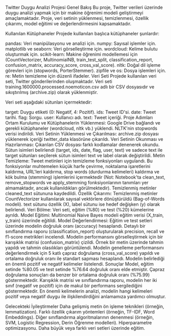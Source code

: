 Twitter Duygu Analizi Projesi
Genel Bakış
Bu proje, Twitter verileri üzerinde duygu analizi yapmak için bir makine öğrenimi modeli geliştirmeyi amaçlamaktadır. Proje, veri setinin yüklenmesi, temizlenmesi, özellik çıkarımı, model eğitimi ve değerlendirmesini kapsamaktadır.

Kullanılan Kütüphaneler
Projede kullanılan başlıca kütüphaneler şunlardır:

pandas: Veri manipülasyonu ve analizi için.
numpy: Sayısal işlemler için.
matplotlib ve seaborn: Veri görselleştirme için.
wordcloud: Kelime bulutu oluşturmak için.
scikit-learn: Makine öğrenimi modellemesi için (CountVectorizer, MultinomialNB, train_test_split, classification_report, confusion_matrix, accuracy_score, cross_val_score).
nltk: Doğal dil işleme görevleri için (stopwords, PorterStemmer).
zipfile ve os: Dosya işlemleri için.
re: Metin temizleme için düzenli ifadeler.
Veri Seti
Projede kullanılan veri seti, Twitter gönderilerinden oluşmaktadır. Veri seti training.1600000.processed.noemoticon.csv adlı bir CSV dosyasıdır ve sıkıştırılmış (archive.zip) olarak yüklenmiştir.

Veri seti aşağıdaki sütunları içermektedir:

target: Duygu etiketi (0: Negatif, 4: Pozitif).
ids: Tweet ID'si.
date: Tweet tarihi.
flag: Sorgu.
user: Kullanıcı adı.
text: Tweet içeriği.
Proje Adımları
Ortam Kurulumu ve Kütüphanelerin Yüklenmesi: Google Drive bağlandı ve gerekli kütüphaneler (wordcloud, nltk vb.) yüklendi. NLTK'nin stopwords verisi indirildi.
Veri Setinin Yüklenmesi ve Çıkarılması: archive.zip dosyası yüklenerek içeriği twitter_data klasörüne çıkarıldı.
Veri Setinin Okunması ve Hazırlanması: Çıkarılan CSV dosyası farklı kodlamalar denenerek okundu. Sütun isimleri belirlendi (target, ids, date, flag, user, text) ve sadece text ile target sütunları seçilerek sütun isimleri text ve label olarak değiştirildi.
Metin Temizleme: Tweet metinleri için temizleme fonksiyonları uygulandı. Bu fonksiyonlar muhtemelen küçük harfe çevirme, noktalama işaretlerini kaldırma, URL'leri kaldırma, stop words (durdurma kelimeleri) kaldırma ve kök bulma (stemming) işlemlerini içermektedir (Not: Notebook'ta clean_text, remove_stopwords ve apply_stemming fonksiyonlarının tanımları yer almamaktadır, ancak kullanıldıkları görülmektedir). Temizlenmiş metinler cleaned_text sütununa kaydedildi.
Özellik Çıkarımı: Temizlenmiş metinler CountVectorizer kullanılarak sayısal vektörlere dönüştürüldü (Bag-of-Words modeli). text sütunu özellik (X), label sütunu ise hedef değişken (y) olarak belirlendi.
Veri Bölme: Veri seti, eğitim (%80) ve test (%20) kümelerine ayrıldı.
Model Eğitimi: Multinomial Naive Bayes modeli eğitim verisi (X_train, y_train) üzerinde eğitildi.
Model Değerlendirmesi:
Eğitim ve test setleri üzerinde modelin doğruluk oranı (accuracy) hesaplandı.
Detaylı bir sınıflandırma raporu (classification_report) oluşturularak precision, recall ve f1-score metrikleri incelendi.
Modelin performansını görselleştirmek için bir karışıklık matrisi (confusion_matrix) çizildi.
Örnek bir metin üzerinde tahmin yapıldı ve tahmin olasılıkları görüntülendi.
Modelin genelleme performansını değerlendirmek için 5 katlı çapraz doğrulama (cross_val_score) yapıldı ve ortalama doğruluk oranı ile standart sapması hesaplandı.
Modelin belirlediği en önemli pozitif ve negatif kelimeler listelendi.
Sonuçlar
Model, eğitim setinde %80.05 ve test setinde %76.64 doğruluk oranı elde etmiştir. Çapraz doğrulama sonuçları da benzer bir ortalama doğruluk oranı (%75.99) göstermektedir. Karışıklık matrisi ve sınıflandırma raporu, modelin her iki sınıf (negatif ve pozitif) için de makul bir performans sergilediğini göstermektedir. En önemli kelimelerin analizi, modelin hangi kelimeleri pozitif veya negatif duygu ile ilişkilendirdiğini anlamamıza yardımcı olmuştur.

Gelecekteki İyileştirmeler
Daha gelişmiş metin ön işleme teknikleri (örneğin, lemmatization).
Farklı özellik çıkarım yöntemleri (örneğin, TF-IDF, Word Embeddings).
Diğer sınıflandırma algoritmalarının denenmesi (örneğin, SVM, Logistic Regression, Derin Öğrenme modelleri).
Hiperparametre optimizasyonu.
Daha büyük veya farklı veri setleri üzerinde eğitim.
